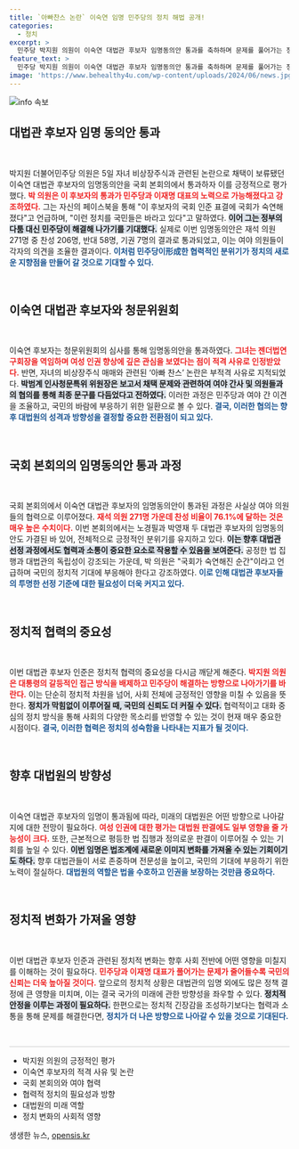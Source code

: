 ```yaml
---
title: `아빠찬스 논란` 이숙연 임명 민주당의 정치 해법 공개!
categories:
  - 정치
excerpt: >
  민주당 박지원 의원이 이숙연 대법관 후보자 임명동의안 통과를 축하하며 문제를 풀어가는 정치를 강조했습니다. 논란 속에서도 여야의 지지를 받은 이 후보자의 임명, 정치적 대화의 필요성이 대두되고 있습니다.
feature_text: >
  민주당 박지원 의원이 이숙연 대법관 후보자 임명동의안 통과를 축하하며 문제를 풀어가는 정치를 강조했습니다. 논란 속에서도 여야의 지지를 받은 이 후보자의 임명, 정치적 대화의 필요성이 대두되고 있습니다.
image: 'https://www.behealthy4u.com/wp-content/uploads/2024/06/news.jpg'
---
```


<p><img src="https://www.behealthy4u.com/wp-content/uploads/2024/06/news.jpg" alt="info 속보" /></p>

<h2 data-ke-size="size26">대법관 후보자 임명 동의안 통과</h2>

<p data-ke-size="size16">&nbsp;</p>

<p>박지원 더불어민주당 의원은 5일 자녀 비상장주식과 관련된 논란으로 채택이 보류됐던 이숙연 대법관 후보자의 임명동의안을 국회 본회의에서 통과하자 이를 긍정적으로 평가했다. <b><span style="color: #ee2323;">박 의원은 이 후보자의 통과가 민주당과 이재명 대표의 노력으로 가능해졌다고 강조하였다.</span></b> 그는 자신의 페이스북을 통해 "이 후보자의 국회 인준 표결에 국회가 숙연해졌다"고 언급하며, "이런 정치를 국민들은 바라고 있다"고 말하였다. <b><span style="background-color: #21538527;">이어 그는 정부의 다툼 대신 민주당이 해결해 나가기를 기대했다.</span></b> 실제로 이번 임명동의안은 재석 의원 271명 중 찬성 206명, 반대 58명, 기권 7명의 결과로 통과되었고, 이는 여야 의원들이 각자의 의견을 조율한 결과이다. <b><span style="color: #1a5490;">이처럼 민주당이形成한 협력적인 분위기가 정치의 새로운 지향점을 만들어 갈 것으로 기대할 수 있다.</span></b></p>

<p data-ke-size="size16">&nbsp;</p>

<h2 data-ke-size="size26">이숙연 대법관 후보자와 청문위원회</h2>

<p data-ke-size="size16">&nbsp;</p>

<p>이숙연 후보자는 청문위원회의 심사를 통해 임명동의안을 통과하였다. <b><span style="color: #ee2323;">그녀는 젠더법연구회장을 역임하며 여성 인권 향상에 깊은 관심을 보였다는 점이 적격 사유로 인정받았다.</span></b> 반면, 자녀의 비상장주식 매매와 관련된 ‘아빠 찬스’ 논란은 부적격 사유로 지적되었다. <b><span style="background-color: #21538527;">박범계 인사청문특위 위원장은 보고서 채택 문제와 관련하여 여야 간사 및 의원들과의 협의를 통해 최종 문구를 다듬었다고 전하였다.</span></b> 이러한 과정은 민주당과 여야 간 이견을 조율하고, 국민의 바람에 부응하기 위한 일환으로 볼 수 있다. <b><span style="color: #1a5490;">결국, 이러한 협의는 향후 대법원의 성격과 방향성을 결정할 중요한 전환점이 되고 있다.</span></b></p>

<p data-ke-size="size16">&nbsp;</p>

<h2 data-ke-size="size26">국회 본회의의 임명동의안 통과 과정</h2>

<p data-ke-size="size16">&nbsp;</p>

<p>국회 본회의에서 이숙연 대법관 후보자의 임명동의안이 통과된 과정은 사실상 여야 의원들의 협력으로 이루어졌다. <b><span style="color: #ee2323;">재석 의원 271명 가운데 찬성 비율이 76.1%에 달하는 것은 매우 높은 수치이다.</span></b> 이번 본회의에서는 노경필과 박영재 두 대법관 후보자의 임명동의안도 가결된 바 있어, 전체적으로 긍정적인 분위기를 유지하고 있다. <b><span style="background-color: #21538527;">이는 향후 대법관 선정 과정에서도 협력과 소통이 중요한 요소로 작용할 수 있음을 보여준다.</span></b> 공정한 법 집행과 대법관의 독립성이 강조되는 가운데, 박 의원은 "국회가 숙연해진 순간"이라고 언급하며 국민의 정치적 기대에 부응해야 한다고 강조하였다. <b><span style="color: #1a5490;">이로 인해 대법관 후보자들의 투명한 선정 기준에 대한 필요성이 더욱 커지고 있다.</span></b></p>

<p data-ke-size="size16">&nbsp;</p>

<h2 data-ke-size="size26">정치적 협력의 중요성</h2>

<p data-ke-size="size16">&nbsp;</p>

<p>이번 대법관 후보자 인준은 정치적 협력의 중요성을 다시금 깨닫게 해준다. <b><span style="color: #ee2323;">박지원 의원은 대통령의 갈등적인 접근 방식을 배제하고 민주당이 해결하는 방향으로 나아가기를 바란다.</span></b> 이는 단순히 정치적 차원을 넘어, 사회 전체에 긍정적인 영향을 미칠 수 있음을 뜻한다. <b><span style="background-color: #21538527;">정치가 막힘없이 이루어질 때, 국민의 신뢰도 더 커질 수 있다.</span></b> 협력적이고 대화 중심의 정치 방식을 통해 사회의 다양한 목소리를 반영할 수 있는 것이 현재 매우 중요한 시점이다. <b><span style="color: #1a5490;">결국, 이러한 협력은 정치의 성숙함을 나타내는 지표가 될 것이다.</span></b></p>

<p data-ke-size="size16">&nbsp;</p>

<h2 data-ke-size="size26">향후 대법원의 방향성</h2>

<p data-ke-size="size16">&nbsp;</p>

<p>이숙연 대법관 후보자의 임명이 통과됨에 따라, 미래의 대법원은 어떤 방향으로 나아갈지에 대한 전망이 필요하다. <b><span style="color: #ee2323;">여성 인권에 대한 평가는 대법원 판결에도 일부 영향을 줄 가능성이 크다.</span></b> 또한, 근본적으로 평등한 법 집행과 정의로운 판결이 이루어질 수 있는 기회를 높일 수 있다. <b><span style="background-color: #21538527;">이번 임명은 법조계에 새로운 이미지 변화를 가져올 수 있는 기회이기도 하다.</span></b> 향후 대법관들이 서로 존중하며 전문성을 높이고, 국민의 기대에 부응하기 위한 노력이 절실하다. <b><span style="color: #1a5490;">대법원의 역할은 법을 수호하고 인권을 보장하는 것만큼 중요하다.</span></b></p>

<p data-ke-size="size16">&nbsp;</p>

<h2 data-ke-size="size26">정치적 변화가 가져올 영향 </h2>

<p data-ke-size="size16">&nbsp;</p>

<p>이번 대법관 후보자 인준과 관련된 정치적 변화는 향후 사회 전반에 어떤 영향을 미칠지를 이해하는 것이 필요하다. <b><span style="color: #ee2323;">민주당과 이재명 대표가 풀어가는 문제가 줄어들수록 국민의 신뢰는 더욱 높아질 것이다.</span></b> 앞으로의 정치적 상황은 대법관의 임명 외에도 많은 정책 결정에 큰 영향을 미치며, 이는 결국 국가의 미래에 관한 방향성을 좌우할 수 있다. <b><span style="background-color: #21538527;">정치적 안정을 이루는 과정이 필요하다.</span></b> 한편으로는 정치적 긴장감을 조성하기보다는 협력과 소통을 통해 문제를 해결한다면, <b><span style="color: #1a5490;">정치가 더 나은 방향으로 나아갈 수 있을 것으로 기대된다.</span></b> </p>

<p data-ke-size="size16">&nbsp;</p>

<hr style="height: 1px; border: none; background-color: #ccc;" />

<ul>
  <li>박지원 의원의 긍정적인 평가</li>
  <li>이숙연 후보자의 적격 사유 및 논란</li>
  <li>국회 본회의와 여야 협력</li>
  <li>협력적 정치의 필요성과 방향</li>
  <li>대법원의 미래 역할</li>
  <li>정치 변화의 사회적 영향</li>
</ul>
생생한 뉴스, <a href="https://opensis.kr" rel="dofollow">opensis.kr</a>


